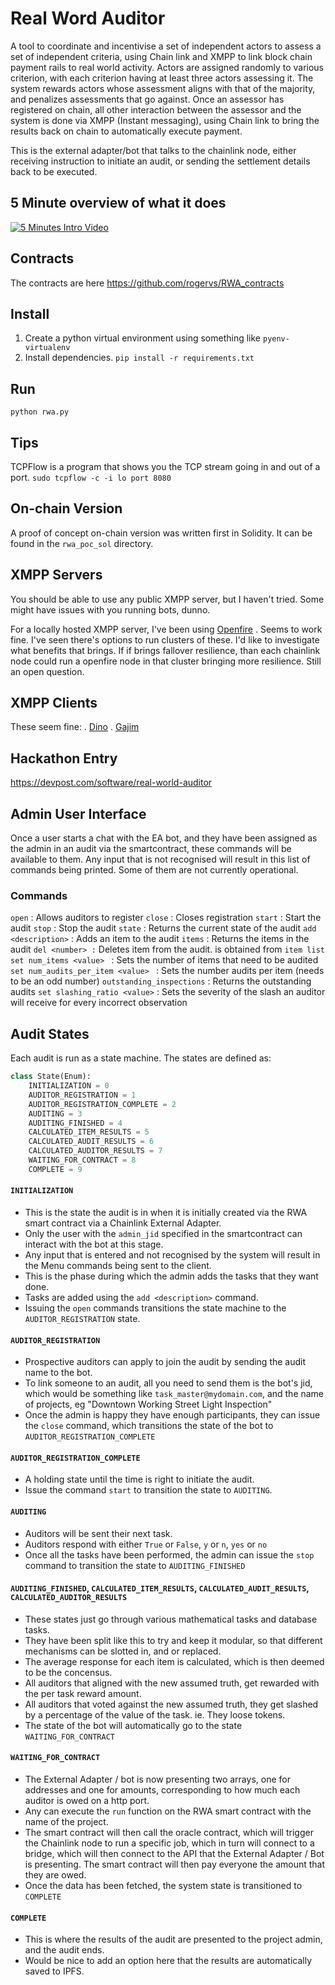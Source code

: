 # Real Word Auditor

A tool to coordinate and incentivise a set of independent actors to assess a set of independent criteria, using Chain link and XMPP to link block chain payment rails to real world activity.
Actors are assigned randomly to various criterion, with each criterion having at least three actors assessing it.
The system rewards actors whose assessment aligns with that of the majority, and penalizes assessments that go against.
Once an assessor has registered on chain, all other interaction between the assessor and the system is done via XMPP (Instant messaging), using Chain link to bring the results back on chain to automatically execute payment.

This is the external adapter/bot that talks to the chainlink node, either receiving instruction to initiate an audit, or sending the settlement details back to be executed.

## 5 Minute overview of what it does
[![5 Minutes Intro Video](https://img.youtube.com/vi/VxIKy8hyWeo/0.jpg)](https://www.youtube.com/watch?v=VxIKy8hyWeo)

## Contracts
The contracts are here https://github.com/rogervs/RWA_contracts

## Install
1. Create a python virtual environment using something like `pyenv-virtualenv`
2. Install dependencies. `pip install -r requirements.txt`

## Run
`python rwa.py`

## Tips
TCPFlow is a program that shows you the TCP stream going in and out of a port.
`sudo tcpflow -c -i lo port 8080`

## On-chain Version
A proof of concept on-chain version was written first in Solidity. It can be found in the `rwa_poc_sol` directory.

## XMPP Servers
You should be able to use any public XMPP server, but I haven't tried. Some might have issues with you running bots, dunno.

For a locally hosted XMPP server, I've been using [Openfire](https://igniterealtime.org/projects/openfire/) . 
Seems to work fine. I've seen there's options to run clusters of these. I'd like to investigate what benefits that brings. If if brings fallover resilience, than each chainlink node could run a openfire node in that cluster bringing more resilience. Still an open question.

## XMPP Clients
These seem fine:
. [Dino](https://dino.im/)
. [Gajim](https://gajim.org/)

## Hackathon Entry
https://devpost.com/software/real-world-auditor

## Admin User Interface
Once a user starts a chat with the EA bot, and they have been assigned as the admin in an audit via the smartcontract, these commands will be available to them. Any input that is not recognised will result in this list of commands being printed. Some of them are not currently operational.
### Commands 

`open` : Allows auditors to register
`close` : Closes registration
`start` : Start the audit 
`stop` : Stop the audit 
`state` : Returns the current state of the audit 
`add <description>` : Adds an item to the audit 
`items` : Returns the items in the audit 
`del <number> :` Deletes item from the audit. <number> is obtained from `item list` 
`set num_items <value> ` : Sets the number of items that need to be audited 
`set num_audits_per_item <value> ` : Sets the number audits per item (needs to be an odd number) 
`outstanding_inspections` : Returns the outstanding audits 
‎`set slashing_ratio <value>` : Sets the severity of the slash an auditor will receive for every incorrect observation 


## Audit States
Each audit is run as a state machine. The states are defined as:

``` python
class State(Enum):
    INITIALIZATION = 0
    AUDITOR_REGISTRATION = 1
    AUDITOR_REGISTRATION_COMPLETE = 2
    AUDITING = 3
    AUDITING_FINISHED = 4
    CALCULATED_ITEM_RESULTS = 5
    CALCULATED_AUDIT_RESULTS = 6
    CALCULATED_AUDITOR_RESULTS = 7
    WAITING_FOR_CONTRACT = 8
    COMPLETE = 9
```

#### `INITIALIZATION`
* This is the state the audit is in when it is initially created via the RWA smart contract via a Chainlink External Adapter. 
* Only the user with the `admin_jid` specified in the smartcontract can interact with the bot at this stage.
* Any input that is entered and not recognised by the system will result in the Menu commands being sent to the client.
* This is the phase during which the admin adds the tasks that they want done.
* Tasks are added using the `add <description>` command.
* Issuing the `open` commands transitions the state machine to the `AUDITOR_REGISTRATION` state.

#### `AUDITOR_REGISTRATION`
* Prospective auditors can apply to join the audit by sending the audit name to the bot.
* To link someone to an audit, all you need to send them is the bot's jid, which would be something like `task_master@mydomain.com`, and the name of projects, eg "Downtown Working Street Light Inspection"
* Once the admin is happy they have enough participants, they can issue the `close` command, which transitions the state of the bot to `AUDITOR_REGISTRATION_COMPLETE`

#### `AUDITOR_REGISTRATION_COMPLETE`
* A holding state until the time is right to initiate the audit.
* Issue the command `start` to transition the state to `AUDITING`.

#### `AUDITING`
* Auditors will be sent their next task.
* Auditors respond with either `True` or `False`, `y` or `n`, `yes` or `no`
* Once all the tasks have been performed, the admin can issue the `stop` command to transition the state to `AUDITING_FINISHED`


#### `AUDITING_FINISHED`, `CALCULATED_ITEM_RESULTS`, `CALCULATED_AUDIT_RESULTS`, `CALCULATED_AUDITOR_RESULTS`
* These states just go through various mathematical tasks and database tasks. 
* They have been split like this to try and keep it modular, so that different mechanisms can be slotted in, and or replaced.
* The average response for each item is calculated, which is then deemed to be the concensus.
* All auditors that aligned with the new assumed truth, get rewarded with the per task reward amount.
* All auditors that voted against the new assumed truth, they get slashed by a percentage of the value of the task. ie. They loose tokens.
* The state of the bot will automatically go to the state `WAITING_FOR_CONTRACT`


#### `WAITING_FOR_CONTRACT` 
* The External Adapter / bot is now presenting two arrays, one for addresses and one for amounts, corresponding to how much each auditor is owed on a http port.
* Any can execute the `run` function on the RWA smart contract with the name of the project.
* The smart contract will then call the oracle contract, which will trigger the Chainlink node to run a specific job, which in turn will connect to a bridge, which will then connect to the API that the External Adapter / Bot is presenting. The smart contract will then pay everyone the amount that they are owed.
* Once the data has been fetched, the system state is transitioned to `COMPLETE`

#### `COMPLETE`
* This is where the results of the audit are presented to the project admin, and the audit ends.
* Would be nice to add an option here that the results are automatically saved to IPFS.
